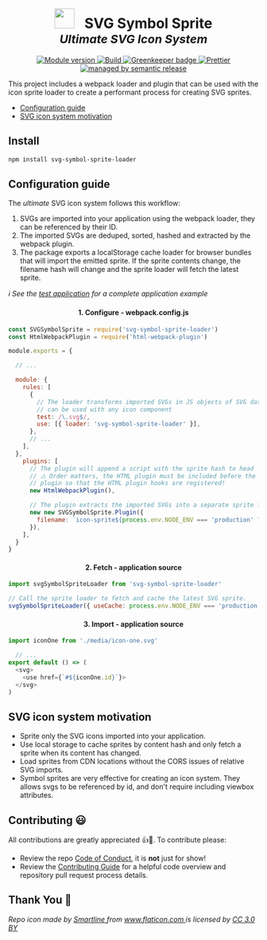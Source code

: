 <h1 align="center">
  <img
    src="https://cdn.rawgit.com/crystal-ball/svg-symbol-sprite-loader/master/icon.png"
    role="presentation"
    width="40"
    height="40"
  />
  &nbsp;
  SVG Symbol Sprite
  <br/>
  <small><em>Ultimate SVG Icon System</em></small>
</h1>

<p align="center">
  <a href="https://www.npmjs.com/package/svg-symbol-sprite-loader">
    <img src="https://img.shields.io/npm/v/svg-symbol-sprite-loader.svg" alt="Module version">
  </a>
  <a href="https://travis-ci.com/crystal-ball/svg-symbol-sprite-loader">
    <img src="https://travis-ci.com/crystal-ball/svg-symbol-sprite-loader.svg?branch=master" alt="Build">
  </a>
  <a href="https://greenkeeper.io/" target="_blank" rel="noopener noreferrer">
    <img src="https://badges.greenkeeper.io/crystal-ball/svg-symbol-sprite-loader.svg" alt="Greenkeeper badge"/>
  </a>
  <a href="https://github.com/prettier/prettier" target="_blank" rel="noopener noreferrer">
    <img src="https://img.shields.io/badge/styled_with-prettier-ff69b4.svg" alt="Prettier">
  </a>
  <a href="https://github.com/semantic-release/semantic-release" target="_blank" rel="noopener noreferrer">
    <img src="https://img.shields.io/badge/%20%20%F0%9F%93%A6%F0%9F%9A%80-semantic--release-e10079.svg" alt="managed by semantic release">
  </a>
</p>

This project includes a webpack loader and plugin that can be used with the icon
sprite loader to create a performant process for creating SVG sprites.

<ul>
  <li><a href="#complete">Configuration guide</a></li>
  <li><a href="#system">SVG icon system motivation</a></li>
</ul>

## Install

```sh
npm install svg-symbol-sprite-loader
```

<h2 id="complete">Configuration guide</h2>

The _ultimate_ SVG icon system follows this workflow:

1.  SVGs are imported into your application using the webpack loader, they can be
    referenced by their ID.
1.  The imported SVGs are deduped, sorted, hashed and extracted by the webpack
    plugin.
1.  The package exports a localStorage cache loader for browser bundles that will
    import the emitted sprite. If the sprite contents change, the filename hash will
    change and the sprite loader will fetch the latest sprite.

_ℹ️ See the [test application](./test-app) for a complete application example_

<h4 align="center">1. Configure - webpack.config.js</h4>

```javascript
const SVGSymbolSprite = require('svg-symbol-sprite-loader')
const HtmlWebpackPlugin = require('html-webpack-plugin')

module.exports = {

  // ...

  module: {
    rules: [
      {
        // The loader transforms imported SVGs in JS objects of SVG data that
        // can be used with any icon component
        test: /\.svg$/,
        use: [{ loader: 'svg-symbol-sprite-loader' }],
      },
      // ...
    ],
  },
    plugins: [
      // The plugin will append a script with the sprite hash to head
      // ⚠️ Order matters, the HTML plugin must be included before the SVG sprite
      // plugin so that the HTML plugin hooks are registered!
      new HtmlWebpackPlugin(),

      // The plugin extracts the imported SVGs into a separate sprite file,
      new new SVGSymbolSprite.Plugin({
        filename: `icon-sprite${process.env.NODE_ENV === 'production' ? '.[chunkhash]' : ''}.svg`
      }),
    ],
  }
}
```

<h4 align="center">2. Fetch - application source</h4>

```javascript
import svgSymbolSpriteLoader from 'svg-symbol-sprite-loader'

// Call the sprite loader to fetch and cache the latest SVG sprite.
svgSymbolSpriteLoader({ useCache: process.env.NODE_ENV === 'production' })
```

<h4 align="center">3. Import - application source</h4>

```javascript
import iconOne from './media/icon-one.svg'

  // ...
export default () => (
  <svg>
    <use href={`#${iconOne.id}`}>
  </svg>
)
```

<h2 id="system">SVG icon system motivation</h2>

* Sprite only the SVG icons imported into your application.
* Use local storage to cache sprites by content hash and only fetch a sprite when
  its content has changed.
* Load sprites from CDN locations without the CORS issues of relative SVG imports.
* Symbol sprites are very effective for creating an icon system. They allows svgs to
  be referenced by id, and don't require including viewbox attributes.

## Contributing 😃

All contributions are greatly appreciated 👍🎉. To contribute please:

* Review the repo [Code of Conduct][conduct], it is **not** just for show!
* Review the [Contributing Guide][contributing] for a helpful code overview and
  repository pull request process details.

## Thank You 🙏

<div>
  <em>
    Repo icon made by
    <a href="https://www.flaticon.com/authors/smartline" title="Smartline">Smartline
    </a> from <a href="https://www.flaticon.com/" title="Flaticon">www.flaticon.com
    </a> is licensed by
    <a href="http://creativecommons.org/licenses/by/3.0/" title="Creative Commons BY 3.0" target="_blank">
    CC 3.0 BY</a>
  </em>
</div>

<!-- Links -->

[conduct]: ./CODE_OF_CONDUCT.md
[contributing]: ./.github/CONTRIBUTING.md
